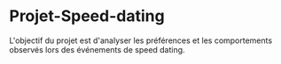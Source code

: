 # Projet-Speed-dating
L'objectif du projet est d'analyser les préférences et les comportements observés lors des événements de speed dating.
